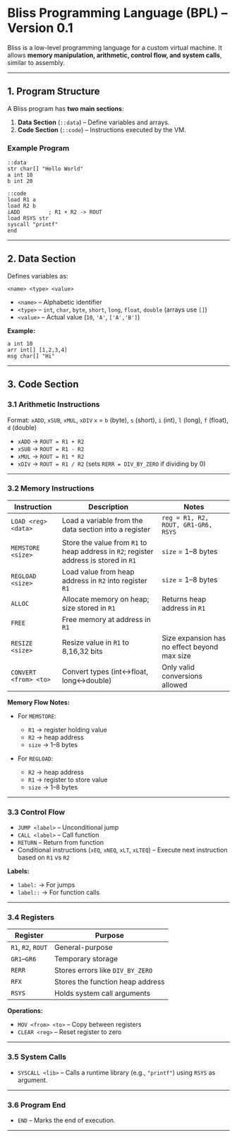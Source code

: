 # Bliss Programming Language (BPL) – Version 0.1

Bliss is a low-level programming language for a custom virtual machine. It allows **memory manipulation, arithmetic, control flow, and system calls**, similar to assembly.

---

## **1. Program Structure**

A Bliss program has **two main sections**:

1. **Data Section** (`::data`) – Define variables and arrays.
2. **Code Section** (`::code`) – Instructions executed by the VM.

### **Example Program**

```bpl
::data
str char[] "Hello World"
a int 10
b int 20

::code
load R1 a
load R2 b
iADD         ; R1 + R2 -> ROUT
load RSYS str
syscall "printf"
end
```

---

## **2. Data Section**

Defines variables as:

```
<name> <type> <value>
```

* `<name>` – Alphabetic identifier
* `<type>` – `int`, `char`, `byte`, `short`, `long`, `float`, `double` (arrays use `[]`)
* `<value>` – Actual value (`10`, `'A'`, `['A','B']`)

**Example:**

```bpl
a int 10
arr int[] [1,2,3,4]
msg char[] "Hi"
```

---

## **3. Code Section**

### **3.1 Arithmetic Instructions**

Format: `xADD`, `xSUB`, `xMUL`, `xDIV`
`x` = `b` (byte), `s` (short), `i` (int), `l` (long), `f` (float), `d` (double)

* `xADD` → `ROUT = R1 + R2`
* `xSUB` → `ROUT = R1 - R2`
* `xMUL` → `ROUT = R1 * R2`
* `xDIV` → `ROUT = R1 / R2` (sets `RERR = DIV_BY_ZERO` if dividing by 0)

---

### **3.2 Memory Instructions**

| Instruction           | Description                                                                           | Notes                                        |
| --------------------- | ------------------------------------------------------------------------------------- | -------------------------------------------- |
| `LOAD <reg> <data>`   | Load a variable from the data section into a register                                 | `reg = R1, R2, ROUT, GR1-GR6, RSYS`          |
| `MEMSTORE <size>`     | Store the value from `R1` to heap address in `R2`; register address is stored in `R1` | `size` = 1–8 bytes                           |
| `REGLOAD <size>`      | Load value from heap address in `R2` into register `R1`                               | `size` = 1–8 bytes                           |
| `ALLOC`               | Allocate memory on heap; size stored in `R1`                                          | Returns heap address in `R1`                 |
| `FREE`                | Free memory at address in `R1`                                                        |                                              |
| `RESIZE <size>`       | Resize value in `R1` to 8,16,32 bits                                                  | Size expansion has no effect beyond max size |
| `CONVERT <from> <to>` | Convert types (int↔float, long↔double)                                                | Only valid conversions allowed               |

**Memory Flow Notes:**

* For `MEMSTORE`:

  * `R1` → register holding value
  * `R2` → heap address
  * `size` → 1–8 bytes
* For `REGLOAD`:

  * `R2` → heap address
  * `R1` → register to store value
  * `size` → 1–8 bytes

---

### **3.3 Control Flow**

* `JUMP <label>` – Unconditional jump
* `CALL <label>` – Call function
* `RETURN` – Return from function
* Conditional instructions (`xEQ`, `xNEQ`, `xLT`, `xLTEQ`) – Execute next instruction based on `R1` vs `R2`

**Labels:**

* `label:` → For jumps
* `label::` → For function calls

---

### **3.4 Registers**

| Register           | Purpose                                |
| ------------------ | -------------------------------------- |
| `R1`, `R2`, `ROUT` | General-purpose                        |
| `GR1`–`GR6`        | Temporary storage                      |
| `RERR`             | Stores errors like `DIV_BY_ZERO`       |
| `RFX`              | Stores the function heap address |
| `RSYS`             | Holds system call arguments            |

**Operations:**

* `MOV <from> <to>` – Copy between registers
* `CLEAR <reg>` – Reset register to zero

---

### **3.5 System Calls**

* `SYSCALL <lib>` – Calls a runtime library (e.g., `"printf"`) using `RSYS` as argument.

---

### **3.6 Program End**

* `END` – Marks the end of execution.

---
